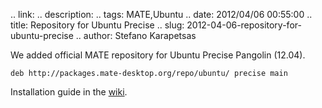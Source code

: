 .. link: 
.. description: 
.. tags: MATE,Ubuntu
.. date: 2012/04/06 00:55:00
.. title: Repository for Ubuntu Precise
.. slug: 2012-04-06-repository-for-ubuntu-precise
.. author: Stefano Karapetsas

We added official MATE repository for Ubuntu Precise Pangolin (12.04).

```
deb http://packages.mate-desktop.org/repo/ubuntu/ precise main
```

Installation guide in the [wiki](http://wiki.mate-desktop.org/download#ubuntu_precise_pangolin_1204_repository).
